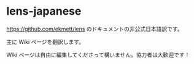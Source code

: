 lens-japanese
=============

https://github.com/ekmett/lens のドキュメントの非公式日本語訳です。

主に Wiki ページを翻訳します。

Wiki ページは自由に編集してくださって構いません。協力者は大歓迎です！
